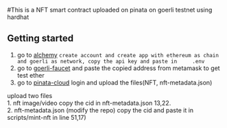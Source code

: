 #This is a NFT smart contract uploaded on pinata on goerli testnet using hardhat 



## Getting started

 1. go to <a href="https://dashboard.alchemy.com">alchemy</a>  `create account and create app with ethereum as chain and goerli as network, copy the api key and paste in     .env ` <br>
2. go to <a href="https://goerlifaucet.com/">goerli-faucet</a> and paste the copied address from metamask to get test ether<br>
3. go to <a href="https://app.pinata.cloud/">pinata-cloud</a> login and upload the files(NFT, nft-metadata.json)<br>    

upload two files <br>
    1. nft image/video copy the cid in nft-metadata.json 13,22. <br>
    2. nft-metadata.json (modify the repo) copy the cid and paste it in   scripts/mint-nft in line 51,17) <br>



